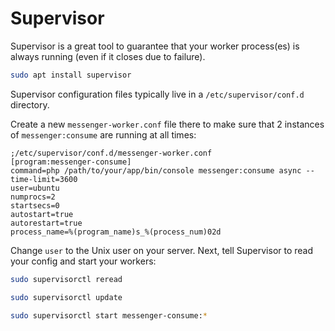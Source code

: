 # Supervisor

Supervisor is a great tool to guarantee that your worker process(es) is always running (even if it closes due to failure).

```bash
sudo apt install supervisor
```

Supervisor configuration files typically live in a `/etc/supervisor/conf.d` directory.

Create a new `messenger-worker.conf` file there to make sure that 2 instances of `messenger:consume` are running at all times:

```
;/etc/supervisor/conf.d/messenger-worker.conf
[program:messenger-consume]
command=php /path/to/your/app/bin/console messenger:consume async --time-limit=3600
user=ubuntu
numprocs=2
startsecs=0
autostart=true
autorestart=true
process_name=%(program_name)s_%(process_num)02d
```

Change `user` to the Unix user on your server. Next, tell Supervisor to read your config and start your workers:

```bash
sudo supervisorctl reread

sudo supervisorctl update

sudo supervisorctl start messenger-consume:*
```
